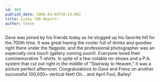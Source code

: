 ```yaml
---
id: 469
publish_date: 2008-04-04T20:19:00Z
title: Lucky 700 Report!
author: Steve
---
```

Dave was joined by his friends today as he slogged up his favorite hill for the 700th time. It was great having the cooler full of drinks and goodies right there under the flagpole, and the professional photographer was an especially nice touch (gallery coming soon!). Everyone loved their commemorative T-shirts. In spite of a few notable no-shows and a P.A. system that cut out right in the middle of "Stairway to Heaven," it was a picture perfect afternoon. Congratulations to Dave and Frenz on another successful 100,000+ vertical feet! Oh... and April Fool, Bailey!